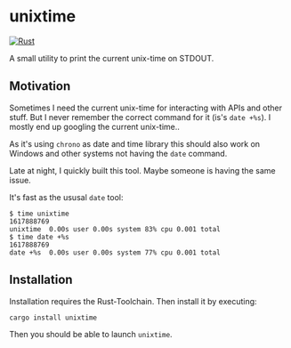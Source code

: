 # unixtime 

[![Rust](https://github.com/schoenenberg/unixtime/actions/workflows/rust.yml/badge.svg)](https://github.com/schoenenberg/unixtime/actions/workflows/rust.yml)

A small utility to print the current unix-time on STDOUT.

## Motivation

Sometimes I need the current unix-time for interacting with APIs and other stuff. But I never remember the correct command for it (is's `date +%s`). I mostly end up googling the current unix-time..

As it's using `chrono` as date and time library this should also work on Windows and other systems not having the `date` command.

Late at night, I quickly built this tool. Maybe someone is having the same issue.

It's fast as the ususal `date` tool:

```
$ time unixtime
1617888769
unixtime  0.00s user 0.00s system 83% cpu 0.001 total
$ time date +%s
1617888769
date +%s  0.00s user 0.00s system 77% cpu 0.001 total
```

## Installation

Installation requires the Rust-Toolchain. Then install it by executing:
```bash
cargo install unixtime
```

Then you should be able to launch `unixtime`.
